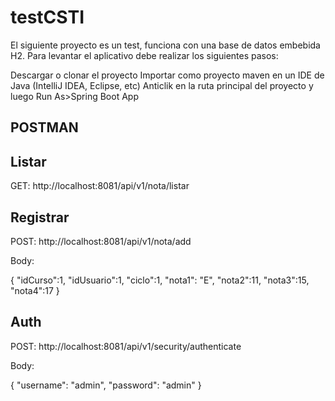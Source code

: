 # testCSTI
El siguiente proyecto es un test, funciona con una base de datos embebida H2. Para levantar el aplicativo debe realizar los siguientes pasos:

Descargar o clonar el proyecto
Importar como proyecto maven en un IDE de Java (IntelliJ IDEA, Eclipse, etc)
Anticlik en la ruta principal del proyecto y luego Run As>Spring Boot App

POSTMAN
-------
Listar
------
GET: http://localhost:8081/api/v1/nota/listar

Registrar
---------
POST: http://localhost:8081/api/v1/nota/add

Body:

{
    "idCurso":1,
    "idUsuario":1,
    "ciclo":1,
    "nota1": "E",
    "nota2":11,
    "nota3":15,
    "nota4":17
}

Auth
----
POST: http://localhost:8081/api/v1/security/authenticate

Body:

{
    "username": "admin",
    "password": "admin"
}
